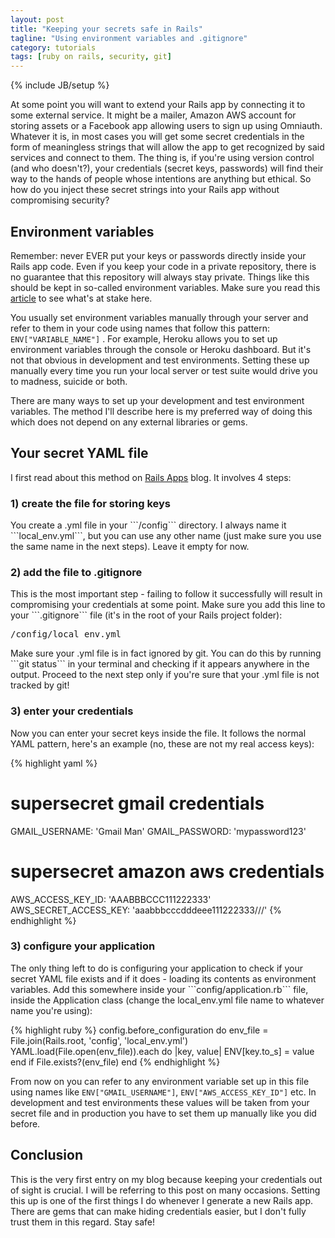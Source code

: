 ```yaml
---
layout: post
title: "Keeping your secrets safe in Rails"
tagline: "Using environment variables and .gitignore"
category: tutorials
tags: [ruby on rails, security, git]
---
```

{% include JB/setup %}

At some point you will want to extend your Rails app by connecting it to some
external service. It might be a mailer, Amazon AWS account for storing assets or
a Facebook app allowing users to sign up using Omniauth. Whatever it is, in most
cases you will get some secret credentials in the form of meaningless strings
that will allow the app to get recognized by said services and connect
to them. The thing is, if you're using version control (and who doesn't?), your
credentials (secret keys, passwords) will find their way to the hands of people
whose intentions are anything but ethical. So how do you inject these secret
strings into your Rails app without compromising security?
<!--break-->

<h2>Environment variables</h2>

Remember: never EVER put your keys or passwords directly inside
your Rails app code. Even if you keep your code in a private repository, there
is no guarantee that this repository will always stay private. Things like this
should be kept in so-called environment variables. Make sure you read this
<a href="http://www.devfactor.net/2014/12/30/2375-amazon-mistake/">article</a>
to see what's at stake here.

You usually set environment variables manually through your server and refer to
them in your code using names that follow this pattern:
```ENV["VARIABLE_NAME"]```
. For example, Heroku allows you to set up environment variables through the
console or Heroku dashboard. But it's not that obvious in development and test
environments. Setting these up manually every time you run your local server or
test suite would drive you to madness, suicide or both.

There are many ways to set up your development and test environment variables.
The method I'll describe here is my preferred way of doing this which does not
depend on any external libraries or gems.

<h2>Your secret YAML file</h2>

I first read about this method on
<a href="http://blog.railsapps.org/">Rails Apps</a> blog. It involves 4 steps:

<h3>1) create the file for storing keys</h3>
You create a .yml file in your ```/config``` directory. I always name it
```local_env.yml```, but you can use any other name (just make sure you use the
same name in the next steps). Leave it empty for now.

<h3>2) add the file to .gitignore</h3>
This is the most important step - failing to follow it successfully will result
in compromising your credentials at some point. Make sure you add this line to
your ```.gitignore``` file (it's in the root of your Rails project folder):
<pre>/config/local_env.yml</pre>
Make sure your .yml file is in fact ignored by git. You can do this by running
```git status``` in your terminal and checking if it appears anywhere in the
output. Proceed to the next step only if you're sure that your .yml file is not
tracked by git!

<h3>3) enter your credentials</h3>
Now you can enter your secret keys inside the file. It follows the normal YAML
pattern, here's an example (no, these are not my real access keys):

{% highlight yaml %}
# supersecret gmail credentials
GMAIL_USERNAME: 'Gmail Man'
GMAIL_PASSWORD: 'mypassword123'

# supersecret amazon aws credentials
AWS_ACCESS_KEY_ID: 'AAABBBCCC111222333'
AWS_SECRET_ACCESS_KEY: 'aaabbbcccdddeee111222333///'
{% endhighlight %}

<h3>3) configure your application</h3>
The only thing left to do is configuring your application to check if your
secret YAML file exists and if it does - loading its contents as environment
variables. Add this somewhere inside your ```config/application.rb``` file,
inside the Application class (change the local_env.yml file name to whatever
name you're using):

{% highlight ruby %}
config.before_configuration do
  env_file = File.join(Rails.root, 'config', 'local_env.yml')
  YAML.load(File.open(env_file)).each do |key, value|
    ENV[key.to_s] = value
  end if File.exists?(env_file)
end
{% endhighlight %}

From now on you can refer to any environment variable set up in this file using
names like ```ENV["GMAIL_USERNAME"]```, ```ENV["AWS_ACCESS_KEY_ID"]``` etc. In
development and test environments these values will be taken from your secret
file and in production you have to set them up manually like you did before.

<h2>Conclusion</h2>
This is the very first entry on my blog because keeping your credentials out of
sight is crucial. I will be referring to this post on many occasions. Setting
this up is one of the first things I do whenever I generate a new Rails app.
There are gems that can make hiding credentials easier, but I don't fully trust
them in this regard. Stay safe!
